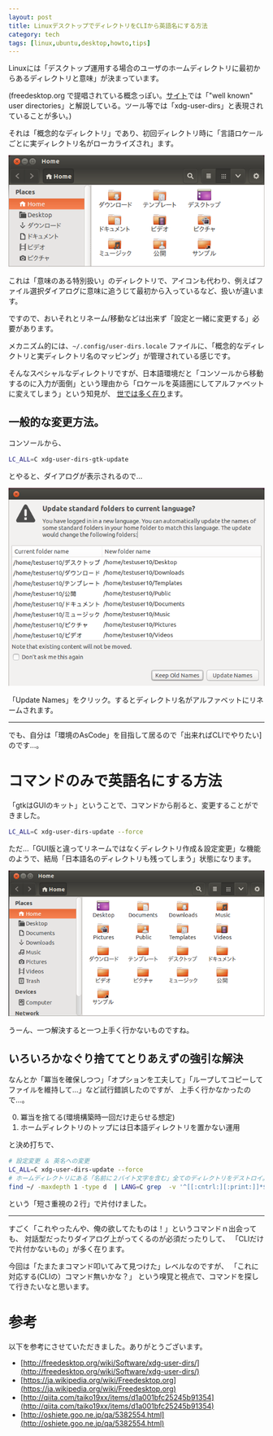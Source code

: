 ```yaml
---
layout: post
title: LinuxデスクトップでディレクトリをCLIから英語名にする方法
category: tech
tags: [linux,ubuntu,desktop,howto,tips]
---
```


Linuxには「デスクトップ運用する場合のユーザのホームディレクトリに最初からあるディレクトリと意味」が決まっています。

(freedesktop.org で提唱されている概念っぽい。[サイト](http://freedesktop.org/wiki/Software/xdg-user-dirs/)では「"well known" user directories」と解説している。ツール等では「xdg-user-dirs」と表現されていることが多い。)


それは「概念的なディレクトリ」であり、初回ディレクトリ時に「言語ロケールごとに実ディレクトリ名がローカライズされ」ます。

![こんな感じのです](/images/2015-10-21-well-known-dirs.png)

これは「意味のある特別扱い」のディレクトリで、アイコンも代わり、例えばファイル選択ダイアログに意味に追うじて最初から入っているなど、扱いが違います。

ですので、おいそれとリネーム/移動などは出来ず「設定と一緒に変更する」必要があります。

メカニズム的には、`~/.config/user-dirs.locale` ファイルに、「概念的なディレクトリと実ディレクトリ名のマッピング」が管理されている感じです。

そんなスペシャルなディレクトリですが、日本語環境だと「コンソールから移動するのに入力が面倒」という理由から「ロケールを英語圏にしてアルファベットに変えてしまう」という知見が、
[世では多く在り](https://www.google.co.jp/search?sourceid=chrome-psyapi2&ion=1&espv=2&ie=UTF-8&q=ubuntu%20%E3%83%87%E3%82%A3%E3%83%AC%E3%82%AF%E3%83%88%E3%83%AA%20%E8%8B%B1%E8%AA%9E%E5%8C%96&oq=Ubuntu%20%E3%83%87%E3%82%A3%E3%83%AC%E3%82%AF%E3%83%88%E3%83%AA%20%E8%8B%B1%E8%AA%9E&aqs=chrome.1.69i57j0l5.12343j0j7)ます。
## 一般的な変更方法。

コンソールから、

```bash
LC_ALL=C xdg-user-dirs-gtk-update
```

とやると、ダイアログが表示されるので…

![xdg-user-dirs-gtk-updateリネーム確認ダイアログ](/images/2015-10-21-xdg-user-dirs-gtk-update.png)


「Update Names」をクリック。するとディレクトリ名がアルファベットにリネームされます。

---

でも、自分は「環境のAsCode」を目指して居るので「出来ればCLIでやりたい]のです…。


# コマンドのみで英語名にする方法

「gtkはGUIのキット」ということで、コマンドから削ると、変更することができました。

```bash
LC_ALL=C xdg-user-dirs-update --force 
```

ただ…「GUI版と違ってリネームではなくディレクトリ作成＆設定変更」な機能のようで、結局「日本語名のディレクトリも残ってしまう」状態になります。

![だめだわー](/images/2015-10-21-all-dir.png)

うーん、一つ解決すると一つ上手く行かないものですね。

## いろいろかなぐり捨ててとりあえずの強引な解決

なんとか「冪当を確保しつつ」「オプションを工夫して」「ループしてコピーしてファイルを維持して…」など試行錯誤したのですが、
上手く行かなかったので…。

0. 冪当を捨てる(環境構築時一回だけ走らせる想定)
0. ホームディレクトリのトップには日本語ディレクトリを置かない運用

と決め打ちで、

```bash
# 設定変更 ＆ 英名への変更
LC_ALL=C xdg-user-dirs-update --force
# ホームディレクトリにある「名前に２バイト文字を含む」全てのディレクトリをデストロイ。
find ~/ -maxdepth 1 -type d  | LANG=C grep  -v '^[[:cntrl:][:print:]]*$' | xargs rm -rf
```

という「短さ重視の２行」で片付けました。

---

すごく「これやったんや、俺の欲してたものは！」というコマンドｎ出会っても、
対話型だったりダイアログ上がってくるのが必須だったりして、
「CLIだけで片付かないもの」が多く在ります。

今回は「たまたまコマンド叩いてみて見つけた」レベルなのですが、
「これに対応する(CLIの）コマンド無いかな？」
という嗅覚と視点で、コマンドを探して行きたいなと思います。

# 参考

以下を参考にさせていただきました。ありがとうございます。

+ [http://freedesktop.org/wiki/Software/xdg-user-dirs/](http://freedesktop.org/wiki/Software/xdg-user-dirs/)
+ [https://ja.wikipedia.org/wiki/Freedesktop.org](https://ja.wikipedia.org/wiki/Freedesktop.org)
+ [http://qiita.com/taiko19xx/items/d1a001bfc25245b91354](http://qiita.com/taiko19xx/items/d1a001bfc25245b91354)
+ [http://oshiete.goo.ne.jp/qa/5382554.html](http://oshiete.goo.ne.jp/qa/5382554.html)
